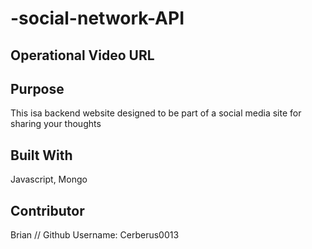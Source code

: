 # -social-network-API



## Operational Video URL



## Purpose
This isa backend website designed to be part of a social media site for sharing your thoughts 

## Built With
Javascript,
Mongo


## Contributor

Brian // Github Username: Cerberus0013

